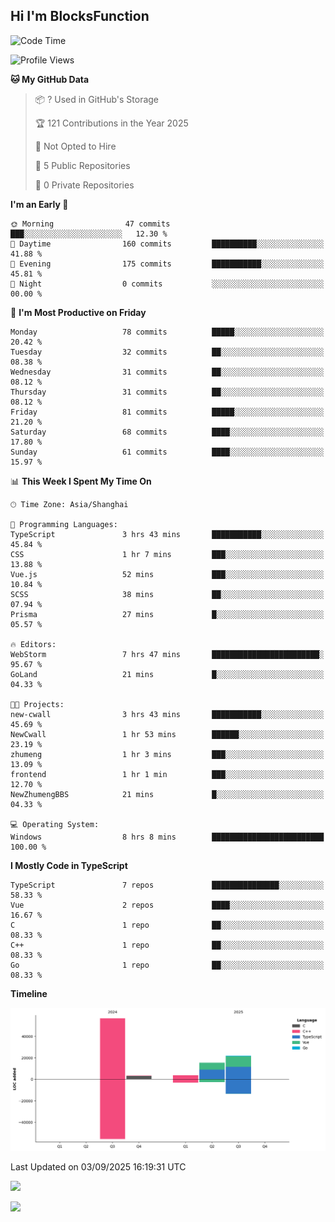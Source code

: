 ## Hi I'm BlocksFunction

 <!--START_SECTION:waka-->
![Code Time](http://img.shields.io/badge/Code%20Time-22%20hrs%2040%20mins-blue)

![Profile Views](http://img.shields.io/badge/Profile%20Views-56-blue)

**🐱 My GitHub Data** 

> 📦 ? Used in GitHub's Storage 
 > 
> 🏆 121 Contributions in the Year 2025
 > 
> 🚫 Not Opted to Hire
 > 
> 📜 5 Public Repositories 
 > 
> 🔑 0 Private Repositories 
 > 
**I'm an Early 🐤** 

```text
🌞 Morning                47 commits          ███░░░░░░░░░░░░░░░░░░░░░░   12.30 % 
🌆 Daytime                160 commits         ██████████░░░░░░░░░░░░░░░   41.88 % 
🌃 Evening                175 commits         ███████████░░░░░░░░░░░░░░   45.81 % 
🌙 Night                  0 commits           ░░░░░░░░░░░░░░░░░░░░░░░░░   00.00 % 
```
📅 **I'm Most Productive on Friday** 

```text
Monday                   78 commits          █████░░░░░░░░░░░░░░░░░░░░   20.42 % 
Tuesday                  32 commits          ██░░░░░░░░░░░░░░░░░░░░░░░   08.38 % 
Wednesday                31 commits          ██░░░░░░░░░░░░░░░░░░░░░░░   08.12 % 
Thursday                 31 commits          ██░░░░░░░░░░░░░░░░░░░░░░░   08.12 % 
Friday                   81 commits          █████░░░░░░░░░░░░░░░░░░░░   21.20 % 
Saturday                 68 commits          ████░░░░░░░░░░░░░░░░░░░░░   17.80 % 
Sunday                   61 commits          ████░░░░░░░░░░░░░░░░░░░░░   15.97 % 
```


📊 **This Week I Spent My Time On** 

```text
🕑︎ Time Zone: Asia/Shanghai

💬 Programming Languages: 
TypeScript               3 hrs 43 mins       ███████████░░░░░░░░░░░░░░   45.84 % 
CSS                      1 hr 7 mins         ███░░░░░░░░░░░░░░░░░░░░░░   13.88 % 
Vue.js                   52 mins             ███░░░░░░░░░░░░░░░░░░░░░░   10.84 % 
SCSS                     38 mins             ██░░░░░░░░░░░░░░░░░░░░░░░   07.94 % 
Prisma                   27 mins             █░░░░░░░░░░░░░░░░░░░░░░░░   05.57 % 

🔥 Editors: 
WebStorm                 7 hrs 47 mins       ████████████████████████░   95.67 % 
GoLand                   21 mins             █░░░░░░░░░░░░░░░░░░░░░░░░   04.33 % 

🐱‍💻 Projects: 
new-cwall                3 hrs 43 mins       ███████████░░░░░░░░░░░░░░   45.69 % 
NewCwall                 1 hr 53 mins        ██████░░░░░░░░░░░░░░░░░░░   23.19 % 
zhumeng                  1 hr 3 mins         ███░░░░░░░░░░░░░░░░░░░░░░   13.09 % 
frontend                 1 hr 1 min          ███░░░░░░░░░░░░░░░░░░░░░░   12.70 % 
NewZhumengBBS            21 mins             █░░░░░░░░░░░░░░░░░░░░░░░░   04.33 % 

💻 Operating System: 
Windows                  8 hrs 8 mins        █████████████████████████   100.00 % 
```

**I Mostly Code in TypeScript** 

```text
TypeScript               7 repos             ███████████████░░░░░░░░░░   58.33 % 
Vue                      2 repos             ████░░░░░░░░░░░░░░░░░░░░░   16.67 % 
C                        1 repo              ██░░░░░░░░░░░░░░░░░░░░░░░   08.33 % 
C++                      1 repo              ██░░░░░░░░░░░░░░░░░░░░░░░   08.33 % 
Go                       1 repo              ██░░░░░░░░░░░░░░░░░░░░░░░   08.33 % 
```



**Timeline**

![Lines of Code chart](https://raw.githubusercontent.com/BlocksFunction/BlocksFunction/main/assets/bar_graph.png)


 Last Updated on 03/09/2025 16:19:31 UTC
<!--END_SECTION:waka-->

![](https://github-readme-stats.vercel.app/api?username=BlocksFunction&show_icons=true&include_all_commits=true&include_orgs=true&count_private=true)

![](https://github-readme-stats.vercel.app/api/top-langs/?username=BlocksFunction&layout=compact)
